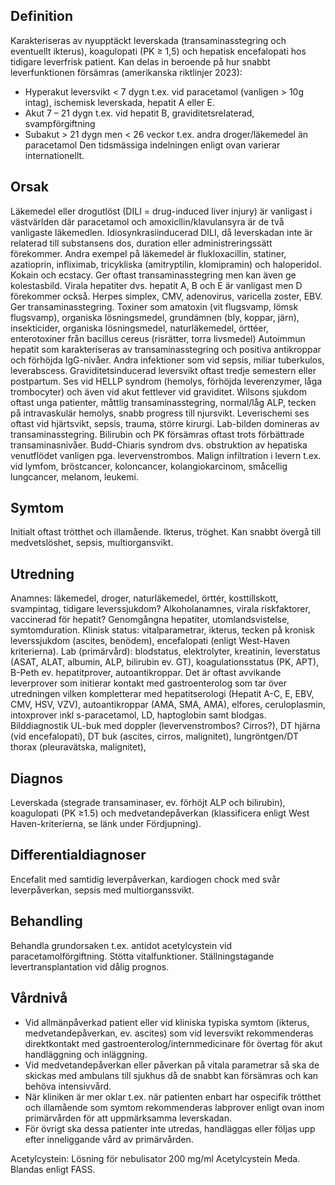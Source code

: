 ## Definition

Karakteriseras av nyupptäckt leverskada (transaminasstegring och eventuellt ikterus), koagulopati (PK ≥ 1,5) och hepatisk encefalopati hos tidigare leverfrisk patient.
Kan delas in beroende på hur snabbt leverfunktionen försämras (amerikanska riktlinjer 2023):
- Hyperakut leversvikt < 7 dygn t.ex. vid paracetamol (vanligen > 10g intag), ischemisk leverskada, hepatit A eller E.
- Akut 7 – 21 dygn t.ex. vid hepatit B, graviditetsrelaterad, svampförgiftning
- Subakut > 21 dygn men < 26 veckor t.ex. andra droger/läkemedel än paracetamol
Den tidsmässiga indelningen enligt ovan varierar internationellt.

## Orsak

Läkemedel eller drogutlöst (DILI = drug-induced liver injury) är vanligast i västvärlden där paracetamol och amoxicllin/klavulansyra är de två vanligaste läkemedlen. Idiosynkrasiinducerad DILI, då leverskadan inte är relaterad till substansens dos, duration eller administreringssätt förekommer. Andra exempel på läkemedel är flukloxacillin, statiner, azatioprin, infliximab, tricykliska (amitryptilin, klomipramin) och haloperidol. Kokain och ecstacy. Ger oftast transaminasstegring men kan även ge kolestasbild.
Virala hepatiter dvs. hepatit A, B och E är vanligast men D förekommer också. Herpes simplex, CMV, adenovirus, varicella zoster, EBV. Ger transaminasstegring.
Toxiner som amatoxin (vit flugsvamp, lömsk flugsvamp), organiska lösningsmedel, grundämnen (bly, koppar, järn), insekticider, organiska lösningsmedel, naturläkemedel, örttéer, enterotoxiner från bacillus cereus (risrätter, torra livsmedel)
Autoimmun hepatit som karakteriseras av transaminasstegring och positiva antikroppar och förhöjda IgG-nivåer.
Andra infektioner som vid sepsis, miliar tuberkulos, leverabscess.
Graviditetsinducerad leversvikt oftast tredje semestern eller postpartum. Ses vid HELLP syndrom (hemolys, förhöjda leverenzymer, låga trombocyter) och även vid akut fettlever vid graviditet.
Wilsons sjukdom oftast unga patienter, måttlig transaminasstegring, normal/låg ALP, tecken på intravaskulär hemolys, snabb progress till njursvikt.
Leverischemi ses oftast vid hjärtsvikt, sepsis, trauma, större kirurgi. Lab-bilden domineras av transaminasstegring. Bilirubin och PK försämras oftast trots förbättrade transaminasnivåer.
Budd-Chiaris syndrom dvs. obstruktion av hepatiska venutflödet vanligen pga. levervenstrombos.
Malign infiltration i levern t.ex. vid lymfom, bröstcancer, koloncancer, kolangiokarcinom, småcellig lungcancer, melanom, leukemi.

## Symtom

Initialt oftast trötthet och illamående. Ikterus, tröghet. Kan snabbt övergå till medvetslöshet, sepsis, multiorgansvikt.

## Utredning

Anamnes: läkemedel, droger, naturläkemedel, örttér, kosttillskott, svampintag, tidigare leverssjukdom? Alkoholanamnes, virala riskfaktorer, vaccinerad för hepatit? Genomgångna hepatiter, utomlandsvistelse, symtomduration.
Klinisk status: vitalparametrar, ikterus, tecken på kronisk leverssjukdom (ascites, benödem), encefalopati (enligt West-Haven kriterierna).
Lab (primärvård): blodstatus, elektrolyter, kreatinin, leverstatus (ASAT, ALAT, albumin, ALP, bilirubin ev. GT), koagulationsstatus (PK, APT), B-Peth ev. hepatitprover, autoantikroppar. Det är oftast avvikande leverprover som initierar kontakt med gastroenterolog som tar över utredningen vilken kompletterar med hepatitserologi (Hepatit A-C, E, EBV, CMV, HSV, VZV), autoantikroppar (AMA, SMA, AMA), elfores, ceruloplasmin, intoxprover inkl s-paracetamol, LD, haptoglobin samt blodgas.
Bilddiagnostik UL-buk med doppler (levervenstrombos? Cirros?), DT hjärna (vid encefalopati), DT buk (ascites, cirros, malignitet), lungröntgen/DT thorax (pleuravätska, malignitet),

## Diagnos

Leverskada (stegrade transaminaser, ev. förhöjt ALP och bilirubin), koagulopati (PK ≥1.5) och medvetandepåverkan (klassificera enligt West Haven-kriterierna, se länk under Fördjupning).

## Differentialdiagnoser

Encefalit med samtidig leverpåverkan, kardiogen chock med svår leverpåverkan, sepsis med multiorganssvikt.

## Behandling

Behandla grundorsaken t.ex. antidot acetylcystein vid paracetamolförgiftning. Stötta vitalfunktioner. Ställningstagande levertransplantation vid dålig prognos.

## Vårdnivå

- Vid allmänpåverkad patient eller vid kliniska typiska symtom (ikterus, medvetandepåverkan, ev. ascites) som vid leversvikt rekommenderas direktkontakt med gastroenterolog/internmedicinare för övertag för akut handläggning och inläggning.
- Vid medvetandepåverkan eller påverkan på vitala parametrar så ska de skickas med ambulans till sjukhus då de snabbt kan försämras och kan behöva intensivvård.
- När kliniken är mer oklar t.ex. när patienten enbart har ospecifik trötthet och illamående som symtom rekommenderas labprover enligt ovan inom primärvården för att uppmärksamma leverskadan.
- För övrigt ska dessa patienter inte utredas, handläggas eller följas upp efter inneliggande vård av primärvården.


Acetylcystein: Lösning för nebulisator 200 mg/ml Acetylcystein Meda. Blandas enligt FASS.

